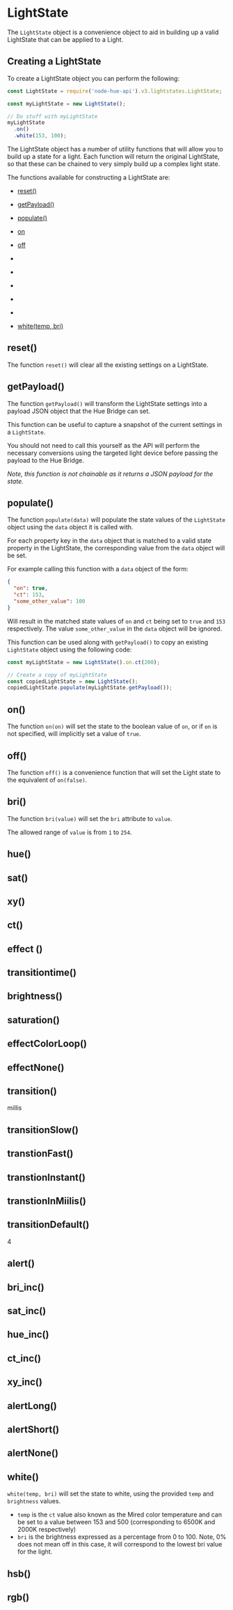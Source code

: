 # LightState
The `LightState` object is a convenience object to aid in building up a valid LightState that can be applied to a Light.


## Creating a LightState
To create a LightState object you can perform the following:

```js
const LightState = require('node-hue-api').v3.lightstates.LightState;

const myLightState = new LightState();

// Do stuff with myLightState
myLightState
  .on()
  .white(153, 100);
```

The LightState object has a number of utility functions that will allow you to build up a state for a light. Each function
will return the original LightState, so that these can be chained to very simply build up a complex light state.

The functions available for constructing a LightState are:

* [reset()](#reset)
* [getPayload()](#getpaylaod)
* [populate()](#populate)

* [on](#on)
* [off](#off)
* []()
* []()
* []()
* []()
* []()


* [white(temp, bri)](#white)


## reset()
The function `reset()` will clear all the existing settings on a LightState.


## getPayload()
The function `getPayload()` will transform the LightState settings into a payload JSON object that the Hue Bridge can set.

This function can be useful to capture a snapshot of the current settings in a `LightState`.

You should not need to call this yourself as the API will perform the necessary conversions using the targeted light device
before passing the payload to the Hue Bridge.

_Note, this function is not chainable as it returns a JSON payload for the state._


## populate()
The function `populate(data)` will populate the state values of the `LightState` object using the `data` object it is 
called with.

For each property key in the `data` object that is matched to a valid state property in the LightState, the corresponding
value from the `data` object will be set.

For example calling this function with a `data` object of the form:

```json
{
  "on": true,
  "ct": 153,
  "some_other_value": 100
}
```

Will result in the matched state values of `on` and `ct` being set to `true` and `153` respectively. The value 
`some_other_value` in the `data` object will be ignored.

This function can be used along with `getPayload()` to copy an existing `LightState` object using the following code:
```js
const myLightState = new LightState().on.ct(200);

// Create a copy of myLightState
const copiedLightState = new LightState();
copiedLightState.populate(myLightState.getPayload());
```


## on()
The function `on(on)` will set the state to the boolean value of `on`, or if `on` is not specified, will implicitly set 
a value of `true`.



## off()
The function `off()` is a convenience function that will set the Light state to the equivalent of `on(false)`.



## bri()
The function `bri(value)` will set the `bri` attribute to `value`.

The allowed range of `value` is from `1` to `254`.


## hue()


## sat()


## xy()


## ct()


## effect ()


## transitiontime()



## brightness()



## saturation()



## effectColorLoop()


## effectNone()


## transition()
millis


## transitionSlow()


## transtionFast()


## transtionInstant()


## transtionInMiilis()


## transitionDefault()
4


## alert()


## bri_inc()


## sat_inc()


## hue_inc()


## ct_inc()


## xy_inc()


## alertLong()


## alertShort()


## alertNone()


## white()

`white(temp, bri)` will set the state to white, using the provided `temp` and `brightness` values.

* `temp` is the `ct` value also known as the Mired color temperature and can be set to a value between 153 and 500 
    (corresponding to 6500K and 2000K respectively)
* `bri` is the brightness expressed as a percentage from 0 to 100. Note, 0% does not mean off in this case, it will correspond to 
    the lowest bri value for the light.



## hsb()


## rgb()